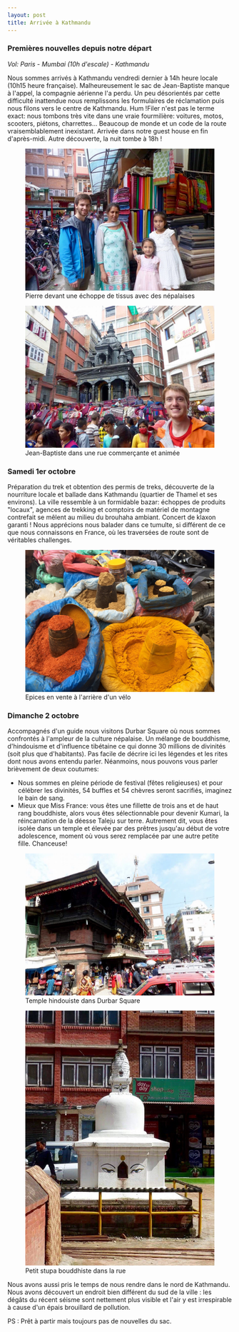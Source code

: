 ```yaml
---
layout: post
title: Arrivée à Kathmandu
---
```


### Premières nouvelles depuis notre départ

*Vol: Paris - Mumbai (10h d'escale) - Kathmandu*

Nous sommes arrivés à Kathmandu vendredi dernier à 14h heure locale (10h15 heure française). Malheureusement le sac de Jean-Baptiste manque à l'appel, la compagnie aérienne l'a perdu. Un peu désorientés par cette difficulté inattendue nous remplissons les formulaires de réclamation puis nous filons vers le centre de Kathmandu. Hum !Filer n'est pas le terme exact: nous tombons très vite dans une vraie fourmilière: voitures, motos, scooters, piétons, charrettes... Beaucoup de monde et un code de la route vraisemblablement inexistant. Arrivée dans notre guest house en fin d'après-midi. Autre découverte, la nuit tombe à 18h !

<figure>
   <img src="/media/img/1/pierre.jpg" />
   <figcaption>Pierre devant une échoppe de tissus avec des népalaises</figcaption>
</figure>

<figure>
   <img src="/media/img/1/jb.jpg" />
   <figcaption>Jean-Baptiste dans une rue commerçante et animée</figcaption>
</figure>

### Samedi 1er octobre

Préparation du trek et obtention des permis de treks, découverte de la nourriture locale et ballade dans Kathmandu (quartier de Thamel et ses environs). La ville ressemble à un formidable bazar: échoppes de produits "locaux", agences de trekking et comptoirs de matériel de montagne contrefait se mêlent au milieu du brouhaha ambiant. Concert de klaxon garanti ! Nous apprécions nous balader dans ce tumulte, si différent de ce que nous connaissons en France, où les traversées de route sont de véritables challenges. 

<figure>
   <img src="/media/img/1/colors.jpg" />
   <figcaption>Epices en vente à l'arrière d'un vélo</figcaption>
</figure>

### Dimanche 2 octobre 

Accompagnés d'un guide nous visitons Durbar Square où nous sommes confrontés à l'ampleur de la culture népalaise. Un mélange de bouddhisme, d'hindouisme et d'influence tibétaine ce qui donne 30 millions de divinités (soit plus que d'habitants). Pas facile de décrire ici les légendes et les rites dont nous avons entendu parler. Néanmoins, nous pouvons vous parler brièvement de deux coutumes: 

- Nous sommes en pleine période de festival (fêtes religieuses) et pour célébrer les divinités, 54 buffles et 54 chèvres seront sacrifiés, imaginez le bain de sang.
- Mieux que Miss France: vous êtes une fillette de trois ans et de haut rang bouddhiste, alors vous êtes sélectionnable pour devenir Kumari, la réincarnation de la déesse Taleju sur terre. Autrement dit, vous êtes isolée dans un temple et élevée par des prêtres jusqu'au début de votre adolescence, moment où vous serez remplacée par une autre petite fille. Chanceuse!

<figure>
   <img src="/media/img/1/temple.jpg" />
   <figcaption>Temple hindouiste dans Durbar Square</figcaption>
</figure>


<figure>
   <img src="/media/img/1/stupa.jpg" />
   <figcaption>Petit stupa bouddhiste dans la rue</figcaption>
</figure>

Nous avons aussi pris le temps de nous rendre dans le nord de Kathmandu. Nous avons découvert un endroit bien différent du sud de la ville : les dégâts du récent séisme sont nettement plus visible et l'air y est irrespirable à cause d'un épais brouillard de pollution. 

PS : Prêt à partir mais toujours pas de nouvelles du sac.

